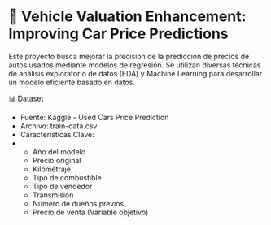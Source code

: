 # 🚗 Vehicle Valuation Enhancement: Improving Car Price Predictions 

Este proyecto busca mejorar la precisión de la predicción de precios de autos usados mediante modelos de regresión. Se utilizan diversas técnicas de análisis exploratorio de datos (EDA) y Machine Learning para desarrollar un modelo eficiente basado en datos.

📊 Dataset

- Fuente: Kaggle - Used Cars Price Prediction
- Archivo: train-data.csv
- Características Clave:
- 
  - Año del modelo
  - Precio original
  - Kilometraje
  - Tipo de combustible
  - Tipo de vendedor
  - Transmisión
  - Número de dueños previos
  - Precio de venta (Variable objetivo)
